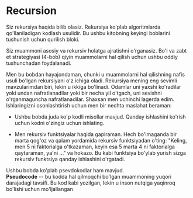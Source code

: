 # Recursion

Siz rekursiya haqida bilib olasiz. Rekursiya ko'plab algoritmlarda qo'llaniladigan kodlash usulidir. Bu ushbu kitobning keyingi boblarini tushunish uchun qurilish bloki.

Siz muammoni asosiy va rekursiv holatga ajratishni o'rganasiz. Bo'l va zabt et strategiyasi (4-bob) qiyin muammolarni hal qilish uchun ushbu oddiy tushunchadan foydalanadi.

Men bu bobdan hayajondaman, chunki u muammolarni hal qilishning nafis usuli bo'lgan rekursiyani o'z ichiga oladi. Rekursiya mening eng sevimli mavzularimdan biri, lekin u ikkiga bo'linadi. Odamlar uni yaxshi ko'radilar yoki undan nafratlanadilar yoki bir necha yil o'tgach, uni sevishni o'rganmaguncha nafratlanadilar. Shaxsan men uchinchi lagerda edim. Ishlaringizni osonlashtirish uchun men bir nechta maslahat beraman:

* Ushbu bobda juda ko'p kodli misollar mavjud. Qanday ishlashini ko'rish uchun kodni o'zingiz uchun ishlating.

* Men rekursiv funktsiyalar haqida gapiraman. Hech bo'lmaganda bir marta qog'oz va qalam yordamida rekursiv funktsiyadan o'ting: "Keling, men 5 ni faktorialga o'tkazaman, keyin esa 5 marta 4 ni faktorialga qaytaraman, ya'ni ..." va hokazo. Bu kabi funktsiya bo'ylab yurish sizga rekursiv funktsiya qanday ishlashini o'rgatadi.

Ushbu bobda ko'plab psevdokodlar ham mavjud.
<br>
**Pseudocode** -- bu kodda hal qilmoqchi bo'lgan muammoning yuqori darajadagi tavsifi. Bu kod kabi yozilgan, lekin u inson nutqiga yaqinroq bo'lishi uchun mo'ljallangan